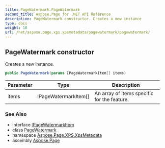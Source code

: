 ```yaml
---
title: PageWatermark.PageWatermark
second_title: Aspose.Page for .NET API Reference
description: PageWatermark constructor. Creates a new instance
type: docs
weight: 10
url: /net/aspose.page.xps.xpsmetadata/pagewatermark/pagewatermark/
---
```

## PageWatermark constructor

Creates a new instance.

```csharp
public PageWatermark(params IPageWatermarkItem[] items)
```

| Parameter | Type | Description |
| --- | --- | --- |
| items | IPageWatermarkItem[] | An array of items specific for the feature. |

### See Also

* interface [IPageWatermarkItem](../../pagewatermark.ipagewatermarkitem/)
* class [PageWatermark](../)
* namespace [Aspose.Page.XPS.XpsMetadata](../../pagewatermark/)
* assembly [Aspose.Page](../../../)


